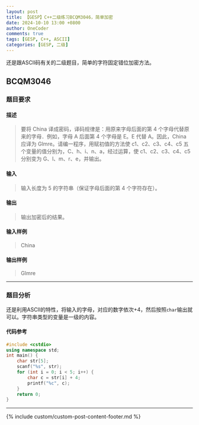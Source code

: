 ```yaml
---
layout: post
title: 【GESP】C++二级练习BCQM3046，简单加密
date: 2024-10-10 13:00 +0800
author: OneCoder
comments: true
tags: [GESP, C++, ASCII]
categories: [GESP, 二级]
---
```

还是跟ASCII码有关的二级题目，简单的字符固定错位加密方法。

<!--more-->

## BCQM3046

### 题目要求

#### 描述

>要将 China 译成密码，译码规律是：用原来字母后面的第 4 个字母代替原来的字母．例如，字母 A 后面第 4 个字母是 E。E 代替 A。因此，China 应译为 Glmre。请编一程序，用赋初值的方法使 c1、c2、c3、c4、c5 五个变量的值分别为，C、h、i、n、a，经过运算，使 c1、c2、c3、c4、c5 分别变为 G、l、m、r、e，并输出。

#### 输入

>输入长度为 5 的字符串（保证字母后面的第 4 个字符存在）。

#### 输出

>输出加密后的结果。

#### 输入样例

>China

#### 输出样例

>Glmre

---

### 题目分析

还是利用ASCII的特性，将输入的字母，对应的数字依次+4，然后按照`char`输出就可以。字符串类型的变量是一级的内容。

#### 代码参考

```cpp
#include <cstdio>
using namespace std;
int main() {
    char str[5];
    scanf("%s", str);
    for (int i = 0; i < 5; i++) {
        char c = str[i] + 4;
        printf("%c", c);
    }
    return 0;
}
```

---

{% include custom/custom-post-content-footer.md %}
